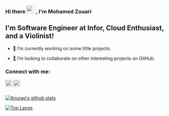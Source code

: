 ### Hi there <img src="https://media.giphy.com/media/hvRJCLFzcasrR4ia7z/giphy.gif" width="25px"> , I'm Mohamed Zouari

## I'm Software Engineer at Infor, Cloud Enthusiast, and a Violinist!

- 🔭 I’m currently working on some little projects.

- 👯 I’m looking to collaborate on other interesting projects on GitHub.

### Connect with me: 

[<img align="left" alt="mohamed-zouari | LinkedIn" width="22px" src="https://cdn.jsdelivr.net/npm/simple-icons@v3/icons/linkedin.svg" />][linkedin]
[<img align="left" alt="Mohamed Zouari | Email" width="22px" src="https://cdn.jsdelivr.net/npm/simple-icons@v3/icons/gmail.svg" />][Email]


[linkedin]: https://www.linkedin.com/in/mohamed-zouari/

[Email]: mailto:mohamed.zouari.engr@gmail.com

<br />

<br />

[![Anurag's github stats](https://github-readme-stats.vercel.app/api?username=zouariste)](https://github.com/anuraghazra/github-readme-stats)

[![Top Langs](https://github-readme-stats.vercel.app/api/top-langs/?username=zouariste&layout=compact)](https://github.com/anuraghazra/github-readme-stats)

